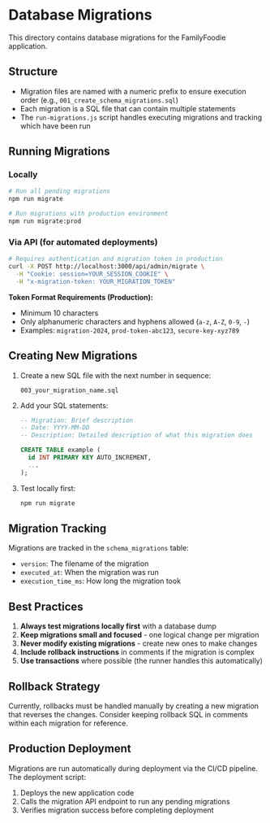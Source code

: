 # Database Migrations

This directory contains database migrations for the FamilyFoodie application.

## Structure

- Migration files are named with a numeric prefix to ensure execution order (e.g., `001_create_schema_migrations.sql`)
- Each migration is a SQL file that can contain multiple statements
- The `run-migrations.js` script handles executing migrations and tracking which have been run

## Running Migrations

### Locally
```bash
# Run all pending migrations
npm run migrate

# Run migrations with production environment
npm run migrate:prod
```

### Via API (for automated deployments)
```bash
# Requires authentication and migration token in production
curl -X POST http://localhost:3000/api/admin/migrate \
  -H "Cookie: session=YOUR_SESSION_COOKIE" \
  -H "x-migration-token: YOUR_MIGRATION_TOKEN"
```

**Token Format Requirements (Production):**
- Minimum 10 characters
- Only alphanumeric characters and hyphens allowed (`a-z`, `A-Z`, `0-9`, `-`)
- Examples: `migration-2024`, `prod-token-abc123`, `secure-key-xyz789`

## Creating New Migrations

1. Create a new SQL file with the next number in sequence:
   ```
   003_your_migration_name.sql
   ```

2. Add your SQL statements:
   ```sql
   -- Migration: Brief description
   -- Date: YYYY-MM-DD
   -- Description: Detailed description of what this migration does
   
   CREATE TABLE example (
     id INT PRIMARY KEY AUTO_INCREMENT,
     ...
   );
   ```

3. Test locally first:
   ```bash
   npm run migrate
   ```

## Migration Tracking

Migrations are tracked in the `schema_migrations` table:
- `version`: The filename of the migration
- `executed_at`: When the migration was run
- `execution_time_ms`: How long the migration took

## Best Practices

1. **Always test migrations locally first** with a database dump
2. **Keep migrations small and focused** - one logical change per migration
3. **Never modify existing migrations** - create new ones to make changes
4. **Include rollback instructions** in comments if the migration is complex
5. **Use transactions** where possible (the runner handles this automatically)

## Rollback Strategy

Currently, rollbacks must be handled manually by creating a new migration that reverses the changes. Consider keeping rollback SQL in comments within each migration for reference.

## Production Deployment

Migrations are run automatically during deployment via the CI/CD pipeline. The deployment script:
1. Deploys the new application code
2. Calls the migration API endpoint to run any pending migrations
3. Verifies migration success before completing deployment